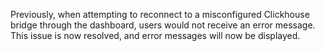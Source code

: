 Previously, when attempting to reconnect to a misconfigured Clickhouse bridge through the dashboard, users would not receive an error message. This issue is now resolved, and error messages will now be displayed.
